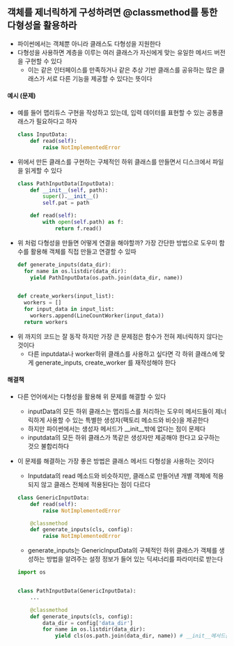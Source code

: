 ## 객체를 제너릭하게 구성하려면 @classmethod를 통한 다형성을 활용하라

- 파이썬에서는 객체뿐 아니라 클래스도 다형성을 지원한다
- 다형성을 사용하면 계층을 이루는 여러 클래스가 자신에게 맞는 유일한 메서드 버전을 구현할 수 있다
    - 이는 같은 인터페이스를 만족하거나 같은 추상 기반 클래스를 공유하는 많은 클래스가 서로 다른 기능을 제공할 수 있다는 뜻이다

#### 예시 (문제)

- 예를 들어 맵리듀스 구현을 작성하고 있는데, 입력 데이터를 표현할 수 있는 공통클래스가 필요하다고 하자
  ```python
  class InputData:
      def read(self):
          raise NotImplementedError
  ```
- 위에서 만든 클래스를 구현하는 구체적인 하위 클래스를 만들면서 디스크에서 파일을 읽게할 수 있다
  ```python
  class PathInputData(InputData):
      def __init__(self, path):
          super().__init__()
          self.pat = path
  
      def read(self):
          with open(self.path) as f:
              return f.read()
  ```
- 위 처럼 다형성을 만들면 어떻게 연결을 해야할까? 가장 간단한 방법으로 도우미 함수를 활용해 객체를 직접 만들고 연결할 수 있따
  ```python
  def generate_inputs(data_dir):
    for name in os.listdir(data_dir):
      yield PathInputData(os.path.join(data_dir, name))
  
  
  def create_workers(input_list):
    workers = []
    for input_data in input_list:
      workers.append(LineCountWorker(input_data))
    return workers
  ```
- 위 까지의 코드는 잘 동작 하지만 가장 큰 문제점은 함수가 전혀 제너릭하지 않다는 것이다
    - 다른 inputdata나 worker하위 클래스를 사용하고 싶다면 각 하위 클래스에 맞게 generate_inputs, create_worker 를 재작성해야 한다

#### 해결책

- 다른 언어에서는 다형성을 활용해 위 문제를 해결할 수 있다
    - inputData의 모든 하위 클래스는 맵리듀스를 처리하는 도우미 메서드들이 제너릭하게 사용할 수 있는 특별한 생성자(팩토리 메소드와 비슷)을 제공한다
    - 하지만 파이썬에서는 생성자 메서드가 __init__밖에 없다는 점이 문제다
    - inputdata의 모든 하위 클래스가 똑같은 생성자만 제공해야 한다고 요구하는 것으 불합리하다
- 이 문제를 해결하는 가장 좋은 방법은 클래스 메서드 다형성을 사용하는 것이다
    - Inputdata의 read 메소드와 비슷하지만, 클래스로 만들어낸 개별 객체에 적용되지 않고 클래스 전체에 적용된다는 점이 다르다
  ```python
  class GenericInputData:
      def read(self):
          raise NotImplementedError
  
      @classmethod
      def generate_inputs(cls, config):
          raise NotImplementedError
  ```
    - generate_inputs는 GenericInputData의 구체적인 하위 클래스가 객체를 생성하는 방법을 알려주는 설정 정보가 들어 있는 딕셔너리를 파라미터로 받는다

  ```python
  import os
  
  
  class PathInputData(GenericInputData):
      ...
  
      @classmethod
      def generate_inputs(cls, config):
          data_dir = config['data_dir']
          for name in os.listdir(data_dir):
              yield cls(os.path.join(data_dir, name)) # __init__메서드를 직접 호출하지 않고 cls()를 호출함으로써 객체를 만드는 방법을 제공한다 
  ```